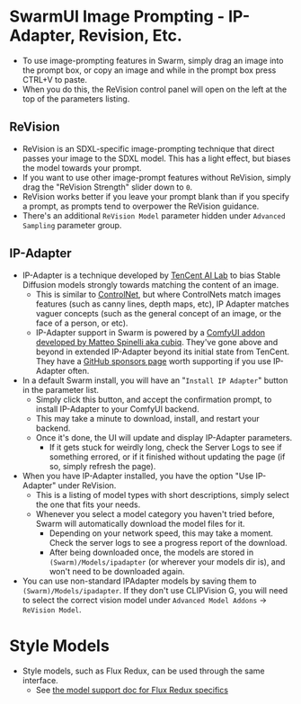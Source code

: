 # SwarmUI Image Prompting - IP-Adapter, Revision, Etc.

- To use image-prompting features in Swarm, simply drag an image into the prompt box, or copy an image and while in the prompt box press CTRL+V to paste.
- When you do this, the ReVision control panel will open on the left at the top of the parameters listing.

## ReVision

- ReVision is an SDXL-specific image-prompting technique that direct passes your image to the SDXL model. This has a light effect, but biases the model towards your prompt.
- If you want to use other image-prompt features without ReVision, simply drag the "ReVision Strength" slider down to `0`.
- ReVision works better if you leave your prompt blank than if you specify a prompt, as prompts tend to overpower the ReVision guidance.
- There's an additional `ReVision Model` parameter hidden under `Advanced Sampling` parameter group.

## IP-Adapter

- IP-Adapter is a technique developed by [TenCent AI Lab](https://github.com/tencent-ailab/IP-Adapter) to bias Stable Diffusion models strongly towards matching the content of an image.
    - This is similar to [ControlNet](/docs/Features/ControlNet.md), but where ControlNets match images features (such as canny lines, depth maps, etc), IP Adapter matches vaguer concepts (such as the general concept of an image, or the face of a person, or etc).
    - IP-Adapter support in Swarm is powered by a [ComfyUI addon developed by Matteo Spinelli aka cubiq](https://github.com/cubiq/ComfyUI_IPAdapter_plus). They've gone above and beyond in extended IP-Adapter beyond its initial state from TenCent. They have a [GitHub sponsors page](https://github.com/sponsors/cubiq) worth supporting if you use IP-Adapter often.
- In a default Swarm install, you will have an "`Install IP Adapter`" button in the parameter list.
    - Simply click this button, and accept the confirmation prompt, to install IP-Adapter to your ComfyUI backend.
    - This may take a minute to download, install, and restart your backend.
    - Once it's done, the UI will update and display IP-Adapter parameters.
        - If it gets stuck for weirdly long, check the Server Logs to see if something errored, or if it finished without updating the page (if so, simply refresh the page).
- When you have IP-Adapter installed, you have the option "Use IP-Adapter" under ReVision.
    - This is a listing of model types with short descriptions, simply select the one that fits your needs.
    - Whenever you select a model category you haven't tried before, Swarm will automatically download the model files for it.
        - Depending on your network speed, this may take a moment. Check the server logs to see a progress report of the download.
        - After being downloaded once, the models are stored in `(Swarm)/Models/ipadapter` (or wherever your models dir is), and won't need to be downloaded again.
- You can use non-standard IPAdapter models by saving them to `(Swarm)/Models/ipadapter`. If they don't use CLIPVision G, you will need to select the correct vision model under `Advanced Model Addons` -> `ReVision Model`.

# Style Models

- Style models, such as Flux Redux, can be used through the same interface.
    - See [the model support doc for Flux Redux specifics](/docs/Model%20Support.md#flux1-tools)
